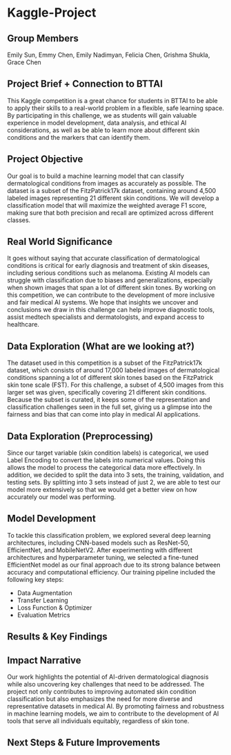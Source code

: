 # Kaggle-Project

## Group Members
Emily Sun,
Emmy Chen,
Emily Nadimyan,
Felicia Chen,
Grishma Shukla,
Grace Chen

## Project Brief + Connection to BTTAI
This Kaggle competition is a great chance for students in BTTAI to be able to apply their skills to a real-world problem in a flexible, safe learning space. By participating in this challenge, we as students will gain valuable experience in model development, data analysis, and ethical AI considerations, as well as be able to learn more about different skin conditions and the markers that can identify them.


## Project Objective
Our goal is to build a machine learning model that can classify dermatological conditions from images as accurately as possible. The dataset is a subset of the FitzPatrick17k dataset, containing around 4,500 labeled images representing 21 different skin conditions. We will develop a classification model that will maximize the weighted average F1 score, making sure that both precision and recall are optimized across different classes.


## Real World Significance
It goes without saying that accurate classification of dermatological conditions is critical for early diagnosis and treatment of skin diseases, including serious conditions such as melanoma. Existing AI models can struggle with classification due to biases and generalizations, especially when shown images that span a lot of different skin tones. By working on this competition, we can contribute to the development of more inclusive and fair medical AI systems. We hope that insights we uncover and conclusions we draw in this challenge can help improve diagnostic tools, assist medtech specialists and dermatologists, and expand access to healthcare.

## Data Exploration (What are we looking at?)
The dataset used in this competition is a subset of the FitzPatrick17k dataset, which consists of around 17,000 labeled images of dermatological conditions spanning a lot of different skin tones based on the FitzPatrick skin tone scale (FST). For this challenge, a subset of 4,500 images from this larger set was given, specifically covering 21 different skin conditions. Because the subset is curated, it keeps some of the representation and classification challenges seen in the full set, giving us a glimpse into the fairness and bias that can come into play in medical AI applications.

## Data Exploration (Preprocessing)
Since our target variable (skin condition labels) is categorical, we used Label Encoding to convert the labels into numerical values. Doing this allows the model to process the categorical data more effectively. In addition, we decided to split the data into 3 sets, the training, validation, and testing sets. By splitting into 3 sets instead of just 2, we are able to test our model more extensively so that we would get a better view on how accurately our model was performing.

## Model Development
To tackle this classification problem, we explored several deep learning architectures, including CNN-based models such as ResNet-50, EfficientNet, and MobileNetV2. After experimenting with different architectures and hyperparameter tuning, we selected a fine-tuned EfficientNet model as our final approach due to its strong balance between accuracy and computational efficiency.
Our training pipeline included the following key steps:
- Data Augmentation
- Transfer Learning
- Loss Function & Optimizer
- Evaluation Metrics

## Results & Key Findings


## Impact Narrative
Our work highlights the potential of AI-driven dermatological diagnosis while also uncovering key challenges that need to be addressed. The project not only contributes to improving automated skin condition classification but also emphasizes the need for more diverse and representative datasets in medical AI. By promoting fairness and robustness in machine learning models, we aim to contribute to the development of AI tools that serve all individuals equitably, regardless of skin tone.


## Next Steps & Future Improvements


